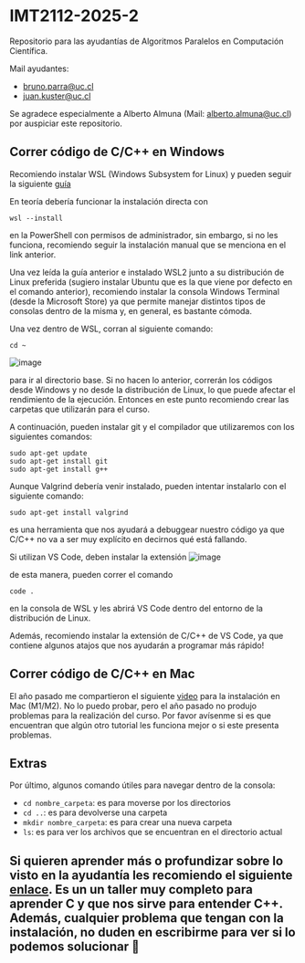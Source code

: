 # IMT2112-2025-2
Repositorio para las ayudantías de Algoritmos Paralelos en Computación Científica.

Mail ayudantes:
- bruno.parra@uc.cl
- juan.kuster@uc.cl

Se agradece especialmente a Alberto Almuna (Mail: alberto.almuna@uc.cl) por auspiciar este repositorio.

## Correr código de C/C++ en Windows

Recomiendo instalar WSL (Windows Subsystem for Linux) y pueden seguir la siguiente [guía](https://docs.microsoft.com/en-us/windows/wsl/install)

En teoría debería funcionar la instalación directa con 
```
wsl --install
```
en la PowerShell con permisos de administrador, sin embargo, si no les funciona, recomiendo seguir la instalación manual que se menciona en el link anterior.

Una vez leída la guía anterior e instalado WSL2 junto a su distribución de Linux preferida (sugiero instalar Ubuntu que es la que viene por defecto en el comando anterior), recomiendo instalar la consola Windows Terminal (desde la Microsoft Store) ya que permite manejar distintos tipos de consolas dentro de la misma y, en general, es bastante cómoda.

Una vez dentro de WSL, corran al siguiente comando:
```
cd ~
```
![image](https://user-images.githubusercontent.com/53873288/186964595-824dab4e-45f2-47a7-8d50-4fe40eb80e7a.png)

para ir al directorio base. Si no hacen lo anterior, correrán los códigos desde Windows y no desde la distribución de Linux, lo que puede afectar el rendimiento de la ejecución. Entonces en este punto recomiendo crear las carpetas que utilizarán para el curso.

A continuación, pueden instalar git y el compilador que utilizaremos con los siguientes comandos:
```
sudo apt-get update
sudo apt-get install git
sudo apt-get install g++
```

Aunque Valgrind debería venir instalado, pueden intentar instalarlo con el siguiente comando:
```
sudo apt-get install valgrind
```
es una herramienta que nos ayudará a debuggear nuestro código ya que C/C++ no va a ser muy explícito en decirnos qué está fallando.

Si utilizan VS Code, deben instalar la extensión 
![image](https://user-images.githubusercontent.com/53873288/186965303-e73d7741-0dc4-48b5-89d3-ec318447505a.png)

de esta manera, pueden correr el comando
```
code .
```
en la consola de WSL y les abrirá VS Code dentro del entorno de la distribución de Linux.

Además, recomiendo instalar la extensión de C/C++ de VS Code, ya que contiene algunos atajos que nos ayudarán a programar más rápido!

## Correr código de C/C++ en Mac

El año pasado me compartieron el siguiente [video](https://youtu.be/lGsyqgpMAYY?si=Nllk5YKNcEBY_p1E) para la instalación en Mac (M1/M2). No lo puedo probar, pero el año pasado no produjo problemas para la realización del curso. Por favor avísenme si es que encuentran que algún otro tutorial les funciona mejor o si este presenta problemas.

## Extras

Por último, algunos comando útiles para navegar dentro de la consola:
- ```cd nombre_carpeta```: es para moverse por los directorios
- ```cd ..```: es para devolverse una carpeta
- ```mkdir nombre_carpeta```: es para crear una nueva carpeta
- ```ls```: es para ver los archivos que se encuentran en el directorio actual

## Si quieren aprender más o profundizar sobre lo visto en la ayudantía les recomiendo el siguiente [enlace](https://github.com/DCCentral-de-Apuntes/intro-C). Es un un taller muy completo para aprender C y que nos sirve para entender C++. Además, cualquier problema que tengan con la instalación, no duden en escribirme para ver si lo podemos solucionar 🐧
